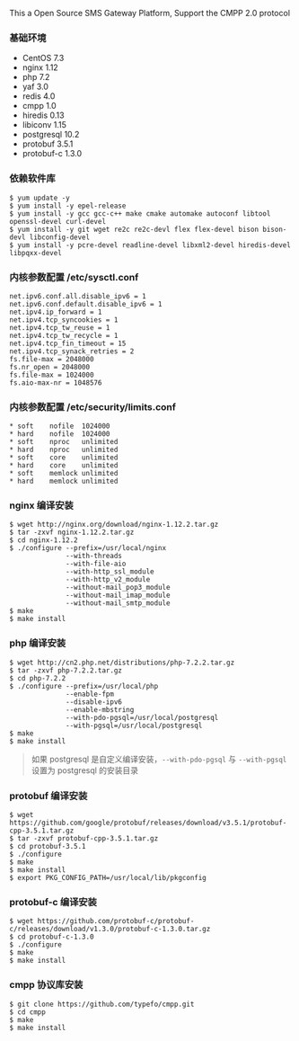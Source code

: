 This a Open Source SMS Gateway Platform, Support the CMPP 2.0 protocol

### 基础环境

- CentOS 7.3
- nginx 1.12
- php 7.2
- yaf 3.0
- redis 4.0
- cmpp 1.0
- hiredis 0.13
- libiconv 1.15
- postgresql 10.2
- protobuf 3.5.1
- protobuf-c 1.3.0

### 依赖软件库

    $ yum update -y
    $ yum install -y epel-release
    $ yum install -y gcc gcc-c++ make cmake automake autoconf libtool openssl-devel curl-devel
    $ yum install -y git wget re2c re2c-devl flex flex-devel bison bison-devl libconfig-devel
    $ yum install -y pcre-devel readline-devel libxml2-devel hiredis-devel libpqxx-devel

### 内核参数配置 /etc/sysctl.conf

    net.ipv6.conf.all.disable_ipv6 = 1
    net.ipv6.conf.default.disable_ipv6 = 1
    net.ipv4.ip_forward = 1
    net.ipv4.tcp_syncookies = 1
    net.ipv4.tcp_tw_reuse = 1
    net.ipv4.tcp_tw_recycle = 1
    net.ipv4.tcp_fin_timeout = 15
    net.ipv4.tcp_synack_retries = 2
    fs.file-max = 2048000
    fs.nr_open = 2048000
    fs.file-max = 1024000
    fs.aio-max-nr = 1048576

### 内核参数配置 /etc/security/limits.conf

    * soft    nofile  1024000
    * hard    nofile  1024000
    * soft    nproc   unlimited
    * hard    nproc   unlimited
    * soft    core    unlimited
    * hard    core    unlimited
    * soft    memlock unlimited
    * hard    memlock unlimited

### nginx 编译安装

    $ wget http://nginx.org/download/nginx-1.12.2.tar.gz
    $ tar -zxvf nginx-1.12.2.tar.gz
    $ cd nginx-1.12.2
    $ ./configure --prefix=/usr/local/nginx
                  --with-threads
                  --with-file-aio
                  --with-http_ssl_module
                  --with-http_v2_module
                  --without-mail_pop3_module
                  --without-mail_imap_module
                  --without-mail_smtp_module
    $ make
    $ make install

### php 编译安装

    $ wget http://cn2.php.net/distributions/php-7.2.2.tar.gz
    $ tar -zxvf php-7.2.2.tar.gz
    $ cd php-7.2.2
    $ ./configure --prefix=/usr/local/php
                  --enable-fpm
                  --disable-ipv6
                  --enable-mbstring
                  --with-pdo-pgsql=/usr/local/postgresql
                  --with-pgsql=/usr/local/postgresql
    $ make
    $ make install

> 如果 postgresql 是自定义编译安装，`--with-pdo-pgsql` 与 `--with-pgsql` 设置为 postgresql 的安装目录

### protobuf 编译安装

    $ wget https://github.com/google/protobuf/releases/download/v3.5.1/protobuf-cpp-3.5.1.tar.gz
    $ tar -zxvf protobuf-cpp-3.5.1.tar.gz
    $ cd protobuf-3.5.1
    $ ./configure
    $ make
    $ make install
    $ export PKG_CONFIG_PATH=/usr/local/lib/pkgconfig

### protobuf-c 编译安装

    $ wget https://github.com/protobuf-c/protobuf-c/releases/download/v1.3.0/protobuf-c-1.3.0.tar.gz
    $ cd protobuf-c-1.3.0
    $ ./configure
    $ make
    $ make install

### cmpp 协议库安装

    $ git clone https://github.com/typefo/cmpp.git
    $ cd cmpp
    $ make
    $ make install

